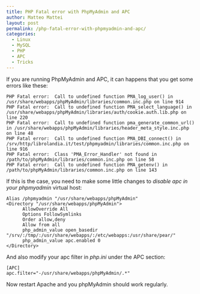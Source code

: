 ```yaml
---
title: PHP Fatal error with PhpMyAdmin and APC
author: Matteo Mattei
layout: post
permalink: /php-fatal-error-with-phpmyadmin-and-apc/
categories:
  - Linux
  - MySQL
  - PHP
  - APC
  - Tricks
---
```

If you are running PhpMyAdmin and APC, it can happens that you get some errors like these:

```
PHP Fatal error:  Call to undefined function PMA_log_user() in /usr/share/webapps/phpMyAdmin/libraries/common.inc.php on line 914
PHP Fatal error:  Call to undefined function PMA_select_language() in /usr/share/webapps/phpMyAdmin/libraries/auth/cookie.auth.lib.php on line 220
PHP Fatal error:  Call to undefined function pma_generate_common_url() in /usr/share/webapps/phpMyAdmin/libraries/header_meta_style.inc.php on line 48
PHP Fatal error:  Call to undefined function PMA_DBI_connect() in /srv/http/librolandia.it/test/phpmyadmin/libraries/common.inc.php on line 916
PHP Fatal error:  Class 'PMA_Error_Handler' not found in /path/to/phpMyAdmin/libraries/common.inc.php on line 58
PHP Fatal error:  Call to undefined function PMA_getenv() in /path/to/phpMyAdmin/libraries/common.inc.php on line 143
```

If this is the case, you need to make some little changes to *disable apc in your phpmyadmin* virtual host:

```
Alias /phpmyadmin "/usr/share/webapps/phpMyAdmin"
<Directory "/usr/share/webapps/phpMyAdmin">
      AllowOverride All
      Options FollowSymlinks
      Order allow,deny
      Allow from all
      php_admin_value open_basedir "/srv/:/tmp/:/usr/share/webapps/:/etc/webapps:/usr/share/pear/"
      php_admin_value apc.enabled 0
</Directory>
```

And also modify your apc filter in *php.ini* under the APC section:

```
[APC]
apc.filter="-/usr/share/webapps/phpMyAdmin/.*"
```

Now restart Apache and you phpMyAdmin should work regularly.
